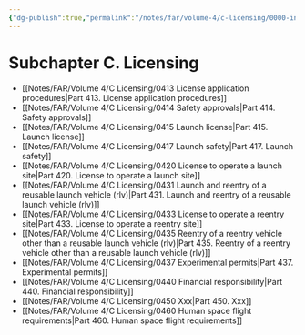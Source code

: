 ```yaml
---
{"dg-publish":true,"permalink":"/notes/far/volume-4/c-licensing/0000-index/","title":"0000 Index"}
---
```



# Subchapter C. Licensing

- [[Notes/FAR/Volume 4/C Licensing/0413 License application procedures\|Part 413. License application procedures]]
- [[Notes/FAR/Volume 4/C Licensing/0414 Safety approvals\|Part 414. Safety approvals]]
- [[Notes/FAR/Volume 4/C Licensing/0415 Launch license\|Part 415. Launch license]]
- [[Notes/FAR/Volume 4/C Licensing/0417 Launch safety\|Part 417. Launch safety]]
- [[Notes/FAR/Volume 4/C Licensing/0420 License to operate a launch site\|Part 420. License to operate a launch site]]
- [[Notes/FAR/Volume 4/C Licensing/0431 Launch and reentry of a reusable launch vehicle (rlv)\|Part 431. Launch and reentry of a reusable launch vehicle (rlv)]]
- [[Notes/FAR/Volume 4/C Licensing/0433 License to operate a reentry site\|Part 433. License to operate a reentry site]]
- [[Notes/FAR/Volume 4/C Licensing/0435 Reentry of a reentry vehicle other than a reusable launch vehicle (rlv)\|Part 435. Reentry of a reentry vehicle other than a reusable launch vehicle (rlv)]]
- [[Notes/FAR/Volume 4/C Licensing/0437 Experimental permits\|Part 437. Experimental permits]]
- [[Notes/FAR/Volume 4/C Licensing/0440 Financial responsibility\|Part 440. Financial responsibility]]
- [[Notes/FAR/Volume 4/C Licensing/0450 Xxx\|Part 450. Xxx]]
- [[Notes/FAR/Volume 4/C Licensing/0460 Human space flight requirements\|Part 460. Human space flight requirements]]